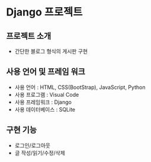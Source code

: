 # Django 프로젝트

## 프로젝트 소개
+ 간단한 블로그 형식의 게시판 구현

## 사용 언어 및 프레임 워크
+ 사용 언어 : HTML, CSS(BootStrap), JavaScript, Python
+ 사용 프로그램 : Visual Code
+ 사용 프레임워크 : Django
+ 사용 데이터베이스 : SQLite

## 구현 기능
+ 로그인/로그아웃
+ 글 작성/읽기/수정/삭제
